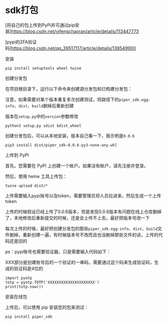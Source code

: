 # sdk打包

[将自己的包上传到PyPi并可通过pip安装]<https://blog.csdn.net/yifengchaoran/article/details/113447773>

[pypi的2FA验证码]<https://blog.csdn.net/qq_39517117/article/details/138549900>

安装

```shell
pip install setuptools wheel twine
```

创建分发包

在项目根目录下，运行以下命令来创建源分发包和已构建分发包：

注意，如果需要对某个版本重复多次创建测试，将路径下的`piper_sdk.egg-info`、`dist`、`build`删掉后重新创建

版本在`setup.py`中的`version`参数修改

```shell
python3 setup.py sdist bdist_wheel
```

创建分发包后，可以从本地安装，版本自己看一下，我示例是`0.0.6`

```shell
pip3 install dist/piper_sdk-0.0.6-py3-none-any.whl
```

上传到 PyPI

首先，您需要在 PyPI 上创建一个帐户。如果没有帐户，请先注册并登录。

然后，使用 twine 工具上传包：

```shell
twine upload dist/*
```

上传需要输入pypi账号以及token，需要管理员将人员拉进来，然后生成一个上传token

上传的时候假设已经上传了0.0.6版本，但是发现0.0.6版本有问题在线上仓库删掉了，本地修改后重新提交的时候，还是会上传不上去，最好把版本号改一下

每次上传的时候，最好把创建分发包的那些`piper_sdk.egg-info`、`dist`、`build`文件删掉，重新创建一遍，有时候版本号不改而且也没删掉那些文件的话，上传的代码还是旧的

ps：pypi账号也需要验证器，只是需要输入代码如下：

XXX部分是创建账号后的一个验证的一串码，需要通过这个码来生成验证码，生成的验证码是4位的

```shell
import pyotp
totp = pyotp.TOTP('XXXXXXXXXXXXXXXXXXXXX')
print(totp.now())
```

安装在线包

上传后，可以使用 pip 安装您的包来测试：

```shell
pip install piper_sdk
```
